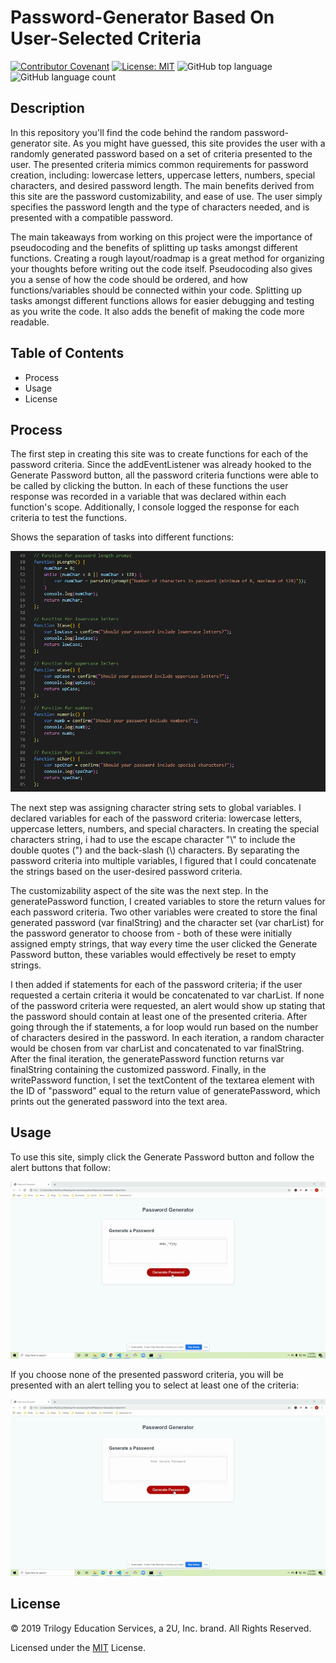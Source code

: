 # Password-Generator Based On User-Selected Criteria
[![Contributor Covenant](https://img.shields.io/badge/Contributor%20Covenant-v2.0%20adopted-ff69b4.svg)](code_of_conduct.md)
[![License: MIT](https://img.shields.io/badge/License-MIT-yellow.svg)](https://opensource.org/licenses/MIT)
![GitHub top language](https://img.shields.io/github/languages/top/kev-luo/password-generator)
![GitHub language count](https://img.shields.io/github/languages/count/kev-luo/password-generator)

## Description
In this repository you'll find the code behind the random password-generator site. As you might have guessed, this site provides the user with a randomly generated password based on a set of criteria presented to the user. The presented criteria mimics common requirements for password creation, including: lowercase letters, uppercase letters, numbers, special characters, and desired password length. The main benefits derived from this site are the password customizability, and ease of use. The user simply specifies the password length and the type of characters needed, and is presented with a compatible password. 

The main takeaways from working on this project were the importance of pseudocoding and the benefits of splitting up tasks amongst different functions. Creating a rough layout/roadmap is a great method for organizing your thoughts before writing out the code itself. Pseudocoding also gives you a sense of how the code should be ordered, and how functions/variables should be connected within your code. Splitting up tasks amongst different functions allows for easier debugging and testing as you write the code. It also adds the benefit of making the code more readable. 

## Table of Contents
* Process
* Usage
* License

## Process
The first step in creating this site was to create functions for each of the password criteria. Since the addEventListener was already hooked to the Generate Password button, all the password criteria functions were able to be called by clicking the button. In each of these functions the user response was recorded in a variable that was declared within each function's scope. Additionally, I console logged the response for each criteria to test the functions. 

Shows the separation of tasks into different functions:

![criteria functions](assets/images/criteria-fxns.png)

The next step was assigning character string sets to global variables. I declared variables for each of the password criteria: lowercase letters, uppercase letters, numbers, and special characters. In creating the special characters string, i had to use the escape character "\\\" to include the double quotes (") and the back-slash (\\\) characters. By separating the password criteria into multiple variables, I figured that I could concatenate the strings based on the user-desired password criteria.

The customizability aspect of the site was the next step. In the generatePassword function, I created variables to store the return values for each password criteria. Two other variables were created to store the final generated password (var finalString) and the character set (var charList) for the password generator to choose from - both of these were initially assigned empty strings, that way every time the user clicked the Generate Password button, these variables would effectively be reset to empty strings. 

I then added if statements for each of the password criteria; if the user requested a certain criteria it would be concatenated to var charList. If none of the password criteria were requested, an alert would show up stating that the password should contain at least one of the presented criteria. After going through the if statements, a for loop would run based on the number of characters desired in the password. In each iteration, a random character would be chosen from var charList and concatenated to var finalString. After the final iteration, the generatePassword function returns var finalString containing the customized password. Finally, in the writePassword function, I set the textContent of the textarea element with the ID of "password" equal to the return value of generatePassword, which prints out the generated password into the text area.

## Usage
To use this site, simply click the Generate Password button and follow the alert buttons that follow:

![generate password](assets/gifs/random-password.gif)

If you choose none of the presented password criteria, you will be presented with an alert telling you to select at least one of the criteria:

![one criteria required](assets/gifs/one-crit-required.gif)


## License
© 2019 Trilogy Education Services, a 2U, Inc. brand. All Rights Reserved.

Licensed under the [MIT](https://github.com/microsoft/vscode/blob/master/LICENSE.txt) License.